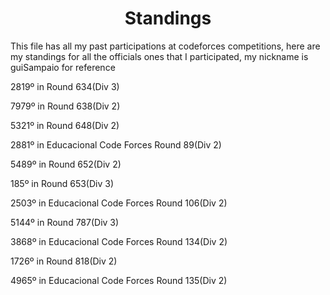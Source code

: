 <div align="center">
  <h1>Standings</h1>
</div>
<p>This file has all my past participations at codeforces competitions, here are my standings for all the officials ones that I participated, my nickname is guiSampaio for reference<p>
<p>2819º in Round 634(Div 3)<p>
<p>7979º in Round 638(Div 2)<p>
<p>5321º in Round 648(Div 2)<p>
<p>2881º in Educacional Code Forces Round 89(Div 2)<p>
<p>5489º in Round 652(Div 2)<p>
<p>185º in Round 653(Div 3)<p>
<p>2503º in Educacional Code Forces Round 106(Div 2)<p>
<p>5144º in Round 787(Div 3)<p>
<p>3868º in Educacional Code Forces Round 134(Div 2)<p>
<p>1726º in Round 818(Div 2)<p>
<p>4965º in Educacional Code Forces Round 135(Div 2)<p>